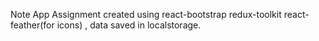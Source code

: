 Note App Assignment created using react-bootstrap redux-toolkit react-feather(for icons) , 
data saved in localstorage.
